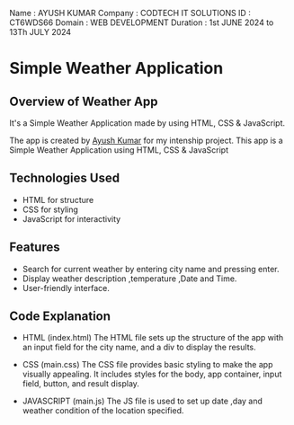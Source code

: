 Name : AYUSH KUMAR 
Company : CODTECH IT SOLUTIONS 
ID : CT6WDS66 
Domain : WEB DEVELOPMENT 
Duration : 1st JUNE 2024 to 13Th JULY 2024

# Simple Weather Application

## Overview of Weather App

It's a  Simple Weather Application made by using HTML, CSS & JavaScript.

The app is created by [Ayush Kumar](https://www.linkedin.com/in/insvikrant54/) for my intenship project.
This app is a Simple Weather Application using HTML, CSS &amp; JavaScript


## Technologies Used
- HTML for structure
- CSS for styling
- JavaScript for interactivity

## Features
- Search for current weather by entering city name and pressing enter.
- Display weather description ,temperature ,Date and Time.
- User-friendly interface.


## Code Explanation

- HTML (index.html)
    The HTML file sets up the structure of the app with an input field for the city name, and a div to display the results.

- CSS (main.css)
    The CSS file provides basic styling to make the app visually appealing. It includes styles for the body, app container, input field, button, and result display.

- JAVASCRIPT (main.js)
    The JS file is used to set up date ,day and weather condition of the location specified.



